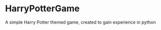HarryPotterGame
===============

A simple Harry Potter themed game, created to gain experience in python
